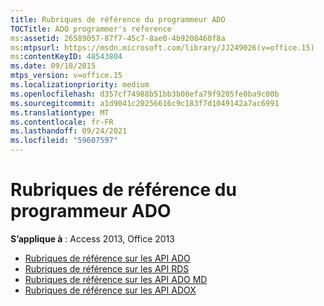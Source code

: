 ```yaml
---
title: Rubriques de référence du programmeur ADO
TOCTitle: ADO programmer's reference
ms:assetid: 26589057-87f7-45c7-8ae0-4b9208460f8a
ms:mtpsurl: https://msdn.microsoft.com/library/JJ249026(v=office.15)
ms:contentKeyID: 48543804
ms.date: 09/18/2015
mtps_version: v=office.15
ms.localizationpriority: medium
ms.openlocfilehash: d357cf74988b51bb3b08efa79f9205fe0ba9c00b
ms.sourcegitcommit: a1d9041c20256616c9c183f7d1049142a7ac6991
ms.translationtype: MT
ms.contentlocale: fr-FR
ms.lasthandoff: 09/24/2021
ms.locfileid: "59607597"
---
```

# <a name="ado-programmers-reference-topics"></a>Rubriques de référence du programmeur ADO

**S’applique à** : Access 2013, Office 2013

- [Rubriques de référence sur les API ADO](ado-api-reference-topics.md)
- [Rubriques de référence sur les API RDS](rds-api-reference-topics.md)
- [Rubriques de référence sur les API ADO MD](ado-md-api-reference-topics.md)
- [Rubriques de référence sur les API ADOX](adox-api-reference-topics.md)

